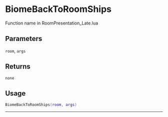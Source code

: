 # BiomeBackToRoomShips
Function name in RoomPresentation_Late.lua
## Parameters
`room`, `args`
## Returns
`none`
## Usage
```lua
BiomeBackToRoomShips(room, args)
```
---
